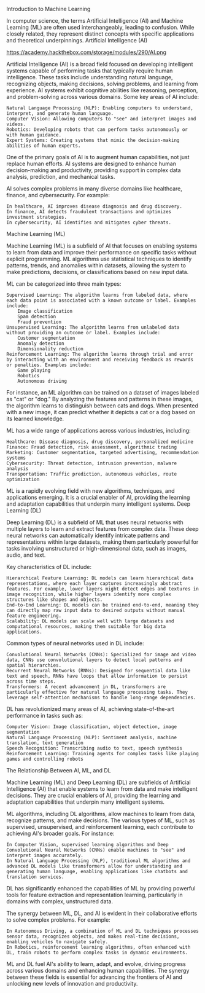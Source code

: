 Introduction to Machine Learning

In computer science, the terms Artificial Intelligence (AI) and Machine Learning (ML) are often used interchangeably, leading to confusion. While closely related, they represent distinct concepts with specific applications and theoretical underpinnings.
Artificial Intelligence (AI)

https://academy.hackthebox.com/storage/modules/290/AI.png

Artificial Intelligence (AI) is a broad field focused on developing intelligent systems capable of performing tasks that typically require human intelligence. These tasks include understanding natural language, recognizing objects, making decisions, solving problems, and learning from experience. AI systems exhibit cognitive abilities like reasoning, perception, and problem-solving across various domains. Some key areas of AI include:

    Natural Language Processing (NLP): Enabling computers to understand, interpret, and generate human language.
    Computer Vision: Allowing computers to "see" and interpret images and videos.
    Robotics: Developing robots that can perform tasks autonomously or with human guidance.
    Expert Systems: Creating systems that mimic the decision-making abilities of human experts.

One of the primary goals of AI is to augment human capabilities, not just replace human efforts. AI systems are designed to enhance human decision-making and productivity, providing support in complex data analysis, prediction, and mechanical tasks.

AI solves complex problems in many diverse domains like healthcare, finance, and cybersecurity. For example:

    In healthcare, AI improves disease diagnosis and drug discovery.
    In finance, AI detects fraudulent transactions and optimizes investment strategies.
    In cybersecurity, AI identifies and mitigates cyber threats.

Machine Learning (ML)

Machine Learning (ML) is a subfield of AI that focuses on enabling systems to learn from data and improve their performance on specific tasks without explicit programming. ML algorithms use statistical techniques to identify patterns, trends, and anomalies within datasets, allowing the system to make predictions, decisions, or classifications based on new input data.

ML can be categorized into three main types:

    Supervised Learning: The algorithm learns from labeled data, where each data point is associated with a known outcome or label. Examples include:
        Image classification
        Spam detection
        Fraud prevention
    Unsupervised Learning: The algorithm learns from unlabeled data without providing an outcome or label. Examples include:
        Customer segmentation
        Anomaly detection
        Dimensionality reduction
    Reinforcement Learning: The algorithm learns through trial and error by interacting with an environment and receiving feedback as rewards or penalties. Examples include:
        Game playing
        Robotics
        Autonomous driving

For instance, an ML algorithm can be trained on a dataset of images labeled as "cat" or "dog." By analyzing the features and patterns in these images, the algorithm learns to distinguish between cats and dogs. When presented with a new image, it can predict whether it depicts a cat or a dog based on its learned knowledge.

ML has a wide range of applications across various industries, including:

    Healthcare: Disease diagnosis, drug discovery, personalized medicine
    Finance: Fraud detection, risk assessment, algorithmic trading
    Marketing: Customer segmentation, targeted advertising, recommendation systems
    Cybersecurity: Threat detection, intrusion prevention, malware analysis
    Transportation: Traffic prediction, autonomous vehicles, route optimization

ML is a rapidly evolving field with new algorithms, techniques, and applications emerging. It is a crucial enabler of AI, providing the learning and adaptation capabilities that underpin many intelligent systems.
Deep Learning (DL)

Deep Learning (DL) is a subfield of ML that uses neural networks with multiple layers to learn and extract features from complex data. These deep neural networks can automatically identify intricate patterns and representations within large datasets, making them particularly powerful for tasks involving unstructured or high-dimensional data, such as images, audio, and text.

Key characteristics of DL include:

    Hierarchical Feature Learning: DL models can learn hierarchical data representations, where each layer captures increasingly abstract features. For example, lower layers might detect edges and textures in image recognition, while higher layers identify more complex structures like shapes and objects.
    End-to-End Learning: DL models can be trained end-to-end, meaning they can directly map raw input data to desired outputs without manual feature engineering.
    Scalability: DL models can scale well with large datasets and computational resources, making them suitable for big data applications.

Common types of neural networks used in DL include:

    Convolutional Neural Networks (CNNs): Specialized for image and video data, CNNs use convolutional layers to detect local patterns and spatial hierarchies.
    Recurrent Neural Networks (RNNs): Designed for sequential data like text and speech, RNNs have loops that allow information to persist across time steps.
    Transformers: A recent advancement in DL, transformers are particularly effective for natural language processing tasks. They leverage self-attention mechanisms to handle long-range dependencies.

DL has revolutionized many areas of AI, achieving state-of-the-art performance in tasks such as:

    Computer Vision: Image classification, object detection, image segmentation
    Natural Language Processing (NLP): Sentiment analysis, machine translation, text generation
    Speech Recognition: Transcribing audio to text, speech synthesis
    Reinforcement Learning: Training agents for complex tasks like playing games and controlling robots

The Relationship Between AI, ML, and DL

Machine Learning (ML) and Deep Learning (DL) are subfields of Artificial Intelligence (AI) that enable systems to learn from data and make intelligent decisions. They are crucial enablers of AI, providing the learning and adaptation capabilities that underpin many intelligent systems.

ML algorithms, including DL algorithms, allow machines to learn from data, recognize patterns, and make decisions. The various types of ML, such as supervised, unsupervised, and reinforcement learning, each contribute to achieving AI's broader goals. For instance:

    In Computer Vision, supervised learning algorithms and Deep Convolutional Neural Networks (CNNs) enable machines to "see" and interpret images accurately.
    In Natural Language Processing (NLP), traditional ML algorithms and advanced DL models like transformers allow for understanding and generating human language, enabling applications like chatbots and translation services.

DL has significantly enhanced the capabilities of ML by providing powerful tools for feature extraction and representation learning, particularly in domains with complex, unstructured data.

The synergy between ML, DL, and AI is evident in their collaborative efforts to solve complex problems. For example:

    In Autonomous Driving, a combination of ML and DL techniques processes sensor data, recognizes objects, and makes real-time decisions, enabling vehicles to navigate safely.
    In Robotics, reinforcement learning algorithms, often enhanced with DL, train robots to perform complex tasks in dynamic environments.

ML and DL fuel AI's ability to learn, adapt, and evolve, driving progress across various domains and enhancing human capabilities. The synergy between these fields is essential for advancing the frontiers of AI and unlocking new levels of innovation and productivity.


